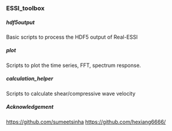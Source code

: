 ### ESSI_toolbox

#####  hdf5output
Basic scripts to process the HDF5 output of Real-ESSI


#####  plot 
Scripts to plot the time series, FFT, spectrum response.


#####  calculation_helper
Scripts to calculate shear/compressive wave velocity



##### Acknowledgement
https://github.com/sumeetsinha
https://github.com/hexiang6666/
